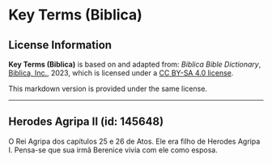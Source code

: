 # Key Terms (Biblica)

## License Information

**Key Terms (Biblica)** is based on and adapted from: _Biblica Bible Dictionary_, [Biblica, Inc.](https://www.biblica.com/), 2023, which is licensed under a [CC BY-SA 4.0 license](https://creativecommons.org/licenses/by-sa/4.0/legalcode.en).

This markdown version is provided under the same license.



--------------------------------

## Herodes Agripa II (id: 145648)

O Rei Agripa dos capítulos 25 e 26 de Atos. Ele era filho de Herodes Agripa I. Pensa\-se que sua irmã Berenice vivia com ele como esposa.


